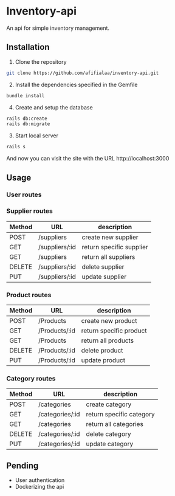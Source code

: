 # Inventory-api

An api for simple inventory management.

## Installation
1. Clone the repository

```bash
git clone https://github.com/afifialaa/inventory-api.git
```
2.  Install the dependencies specified in the Gemfile
```bash
bundle install
```
4. Create and setup the database
```bash
rails db:create
rails db:migrate
```
3. Start local server
```bash
rails s
```
And now you can visit the site with the URL http://localhost:3000


## Usage

### User routes

### Supplier routes

| Method        | URL                  | description            |
| ------------- | -------------        |-------------           |
| POST          | /suppliers  |create new supplier  |
| GET           | /suppliers/:id  |return specific supplier|
| GET           | /suppliers  |return all suppliers|
| DELETE           | /suppliers/:id  |delete supplier|
| PUT        | /suppliers/:id  |update supplier|

### Product routes

| Method        | URL                  | description            |
| ------------- | -------------        |-------------           |
| POST          | /Products  |create new product  |
| GET           | /Products/:id  |return specific product|
| GET           | /Products  |return all products|
| DELETE           | /Products/:id  |delete product|
| PUT        | /Products/:id  |update product|

### Category routes

| Method        | URL                  | description            |
| ------------- | -------------        |-------------           |
| POST          | /categories  |create category  |
| GET           | /categories/:id  |return specific category|
| GET           | /categories  |return all categories|
| DELETE           | /categories/:id  |delete category|
| PUT        | /categories/:id  |update category|



## Pending
* User authentication
* Dockerizing the api